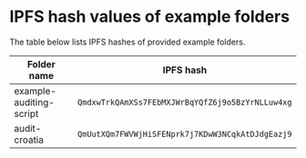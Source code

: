 # IPFS hash values of example folders

The table below lists IPFS hashes of provided example folders.

| Folder name | IPFS hash |
| ----------- | --------- |
| example-auditing-script | `QmdxwTrkQAmXSs7FEbMXJWrBqYQfZ6j9o5BzYrNLLuw4xg` |
| audit-croatia | `QmUutXQm7FWVWjHiSFENprk7j7KDwW3NCqkAtDJdgEazj9` |
